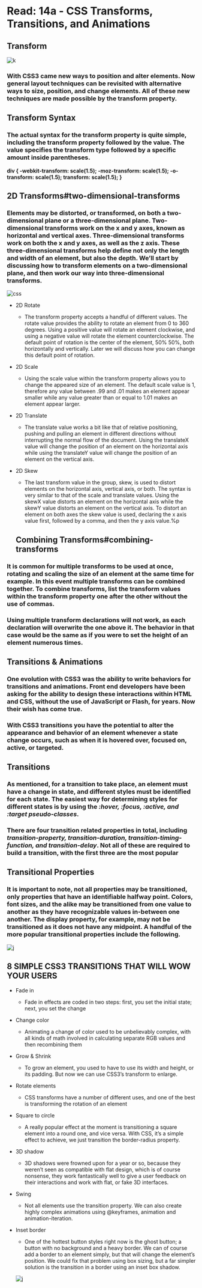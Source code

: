 
# Read: 14a - CSS Transforms, Transitions, and Animations


## Transform
![k](https://cdn.hackernoon.com/hn-images/1*c_7ClZR-RE3Tm-5ndXO9uw.png)
### With CSS3 came new ways to position and alter elements. Now general layout techniques can be revisited with alternative ways to size, position, and change elements. All of these new techniques are made possible by the **transform** property.

## Transform Syntax
### The actual syntax for the transform property is quite simple, including the transform property followed by the value. The value specifies the transform type followed by a specific amount inside parentheses.

**div {
  -webkit-transform: scale(1.5);
     -moz-transform: scale(1.5);
       -o-transform: scale(1.5);
          transform: scale(1.5);
}**

## 2D Transforms#two-dimensional-transforms
### Elements may be distorted, or transformed, on both a two-dimensional plane or a three-dimensional plane. Two-dimensional transforms work on the x and y axes, known as horizontal and vertical axes. Three-dimensional transforms work on both the x and y axes, as well as the z axis. These three-dimensional transforms help define not only the length and width of an element, but also the depth. We’ll start by discussing how to transform elements on a two-dimensional plane, and then work our way into three-dimensional transforms.

![css](https://s3.amazonaws.com/webucator-how-tos/2311.png)

* 2D Rotate
  * The transform property accepts a handful of different values. The rotate value provides the ability to rotate an element from 0 to 360 degrees. Using a positive value will rotate an element clockwise, and using a negative value will rotate the element counterclockwise. The default point of rotation is the center of the element, 50% 50%, both horizontally and vertically. Later we will discuss how you can change this default point of rotation.

* 2D Scale
  * Using the scale value within the transform property allows you to change the appeared size of an element. The default scale value is 1, therefore any value between .99 and .01 makes an element appear smaller while any value greater than or equal to 1.01 makes an element appear larger.

* 2D Translate
  * The translate value works a bit like that of relative positioning, pushing and pulling an element in different directions without interrupting the normal flow of the document. Using the translateX value will change the position of an element on the horizontal axis while using the translateY value will change the position of an element on the vertical axis. 

* 2D Skew
  * The last transform value in the group, skew, is used to distort elements on the horizontal axis, vertical axis, or both. The syntax is very similar to that of the scale and translate values. Using the skewX value distorts an element on the horizontal axis while the skewY value distorts an element on the vertical axis. To distort an element on both axes the skew value is used, declaring the x axis value first, followed by a comma, and then the y axis value.%p    


  ## Combining Transforms#combining-transforms

### It is common for multiple transforms to be used at once, rotating and scaling the size of an element at the same time for example. In this event multiple transforms can be combined together. To combine transforms, list the transform values within the transform property one after the other without the use of commas.

### Using multiple transform declarations will not work, as each declaration will overwrite the one above it. The behavior in that case would be the same as if you were to set the height of an element numerous times.

## Transitions & Animations
### One evolution with CSS3 was the ability to write behaviors for transitions and animations. Front end developers have been asking for the ability to design these interactions within HTML and CSS, without the use of JavaScript or Flash, for years. Now their wish has come true.

### With CSS3 transitions you have the potential to alter the appearance and behavior of an element whenever a state change occurs, such as when it is hovered over, focused on, active, or targeted.


## Transitions
### As mentioned, for a transition to take place, an element must have a change in state, and different styles must be identified for each state. The easiest way for determining styles for different states is by using the *:hover, :focus, :active, and :target pseudo-classes*.

### There are four transition related properties in total, including *transition-property, transition-duration, transition-timing-function, and transition-delay*. Not all of these are required to build a transition, with the first three are the most popular


## Transitional Properties
### It is important to note, not all properties may be transitioned, only properties that have an identifiable halfway point. Colors, font sizes, and the alike may be transitioned from one value to another as they have recognizable values in-between one another. The display property, for example, may not be transitioned as it does not have any midpoint. A handful of the more popular transitional properties include the following.

![j](https://slideplayer.com/slide/3827203/13/images/56/CSS3+Transition+Properties.jpg)

## 8 SIMPLE CSS3 TRANSITIONS THAT WILL WOW YOUR USERS
* Fade in
  * Fade in effects are coded in two steps: first, you set the initial state; next, you set the change
* Change color
  * Animating a change of color used to be unbelievably complex, with all kinds of math involved in calculating separate RGB values and then recombining them
* Grow & Shrink
  * To grow an element, you used to have to use its width and height, or its padding. But now we can use CSS3’s transform to enlarge.
* Rotate elements
  * CSS transforms have a number of different uses, and one of the best is transforming the rotation of an element
* Square to circle
  * A really popular effect at the moment is transitioning a square element into a round one, and vice versa. With CSS, it’s a simple effect to achieve, we just transition the border-radius property.
* 3D shadow
  * 3D shadows were frowned upon for a year or so, because they weren’t seen as compatible with flat design, which is of course nonsense, they work fantastically well to give a user feedback on their interactions and work with flat, or fake 3D interfaces.
* Swing
  * Not all elements use the transition property. We can also create highly complex animations using @keyframes, animation and animation-iteration.
* Inset border
  * One of the hottest button styles right now is the ghost button; a button with no background and a heavy border. We can of course add a border to an element simply, but that will change the element’s position. We could fix that problem using box sizing, but a far simpler solution is the transition in a border using an inset box shadow.

  ![j](https://storage.stfalcon.com/uploads/images/5881e0b98e717.png)